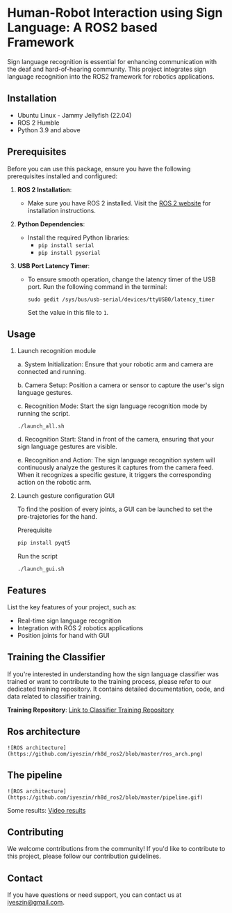 # Human-Robot Interaction using Sign Language: A ROS2 based Framework
Sign language recognition is essential for enhancing communication with the deaf and hard-of-hearing community. This project integrates sign language recognition into the ROS2 framework for robotics applications.

## Installation
- Ubuntu Linux - Jammy Jellyfish (22.04)
- ROS 2 Humble
- Python 3.9 and above

## Prerequisites

Before you can use this package, ensure you have the following prerequisites installed and configured:

1. **ROS 2 Installation**:
   - Make sure you have ROS 2 installed. Visit the [ROS 2 website](https://index.ros.org/doc/ros2/Installation) for installation instructions.

2. **Python Dependencies**:
   - Install the required Python libraries:
     - `pip install serial`
     - `pip install pyserial`

3. **USB Port Latency Timer**:
   - To ensure smooth operation, change the latency timer of the USB port. Run the following command in the terminal:
   
     ```console
     sudo gedit /sys/bus/usb-serial/devices/ttyUSB0/latency_timer
     ```
     
     Set the value in this file to `1`.

## Usage

1. Launch recognition module

    a. System Initialization:
    Ensure that your robotic arm and camera are connected and running.

    b. Camera Setup:
    Position a camera or sensor to capture the user's sign language gestures.

    c. Recognition Mode:
    Start the sign language recognition mode by running the script.

    ```shell
    ./launch_all.sh
    ```

    d. Recognition Start:
    Stand in front of the camera, ensuring that your sign language gestures are visible.

    e. Recognition and Action:
    The sign language recognition system will continuously analyze the gestures it captures from the camera feed. When it recognizes a specific gesture, it triggers the corresponding action on the robotic arm.

2. Launch gesture configuration GUI

    To find the position of every joints, a GUI can be launched to set the pre-trajetories for the hand.

    Prerequisite
    ```bash
    pip install pyqt5
    ```

    Run the script

    ```shell
    ./launch_gui.sh
    ```



## Features
List the key features of your project, such as:
- Real-time sign language recognition
- Integration with ROS 2 robotics applications
- Position joints for hand with GUI

## Training the Classifier

If you're interested in understanding how the sign language classifier was trained or want to contribute to the training process, please refer to our dedicated training repository. It contains detailed documentation, code, and data related to classifier training.

**Training Repository**: [Link to Classifier Training Repository](https://github.com/iyeszin/SignLanguageRecognition)


## Ros architecture
    ![ROS architecture](https://github.com/iyeszin/rh8d_ros2/blob/master/ros_arch.png)

## The pipeline
    ![ROS architecture](https://github.com/iyeszin/rh8d_ros2/blob/master/pipeline.gif)

Some results:
[Video results](
https://drive.google.com/drive/folders/1DWM2FxcwTKW34imyiGcpeCjsdzMU6Fxu?usp=sharing)

## Contributing
We welcome contributions from the community! If you'd like to contribute to this project, please follow our contribution guidelines.

## Contact
If you have questions or need support, you can contact us at iyeszin@gmail.com.